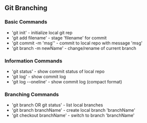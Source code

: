 ## Git Branching

### Basic Commands

* 'git init' - initialize local git rep
* 'git add filename' - stage 'filename' for commit
* 'git commit -m 'msg'' - commit to local repo with message
'msg'
* 'git branch -m newName' - change/rename of current branch


### Information Commands
* 'git status' - show commit status of local repo
* 'git log' - show commit log
* 'git log --oneline' - show commit log (compact format)


### Branching Commands
* 'git branch OR git status' - list local branches
* 'git branch branchName' - create local branch 'branchName'
* 'git checkout branchName' - switch to branch 'branchName'
